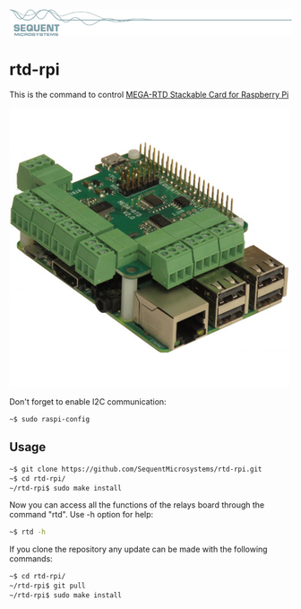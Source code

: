 [![rtd-rpi](readmeres/sequent.jpg)](https://www.sequentmicrosystems.com)

# rtd-rpi

This is the command to control [MEGA-RTD Stackable Card for Raspberry Pi](https://sequentmicrosystems.com/index.php?route=product/product&path=33&product_id=66)

![rtd](readmeres/rtd.jpg)

Don't forget to enable I2C communication:
```bash
~$ sudo raspi-config
```

## Usage

```bash
~$ git clone https://github.com/SequentMicrosystems/rtd-rpi.git
~$ cd rtd-rpi/
~/rtd-rpi$ sudo make install
```

Now you can access all the functions of the relays board through the command "rtd". Use -h option for help:
```bash
~$ rtd -h
```

If you clone the repository any update can be made with the following commands:

```bash
~$ cd rtd-rpi/  
~/rtd-rpi$ git pull
~/rtd-rpi$ sudo make install
```  
